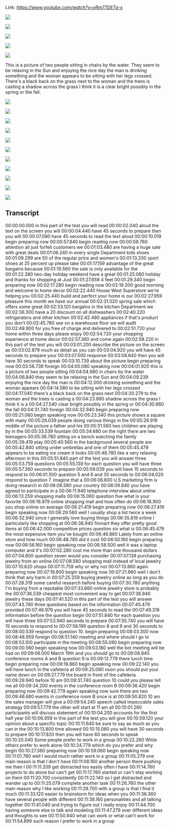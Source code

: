 _Link: https://www.youtube.com/watch?v=vRm77DETg-s_

![](./Images/mock-test-1-1.png)

![](./Images/mock-test-1-2.png)

![](./Images/mock-test-1-3.png)

![](./Images/mock-test-1-4.png)

![](./Images/mock-test-1-5.png)

This is a picture of two people sitting in chairs by the water. They seem to be relaxing in the Sun and enjoying the nice day the man is drinking something and the woman appears to be sitting with her legs crossed. There's a black back on the grass next to the woman and the trees is casting a shadow across the grass I think it is a clear bright possibly in the spring or the fall.

![](./Images/mock-test-1-6.png)

![](./Images/mock-test-1-7.png)

![](./Images/mock-test-1-8.png)

![](./Images/mock-test-1-9.png)

![](./Images/mock-test-1-10.png)

![](./Images/mock-test-1-11.png)

![](./Images/mock-test-1-12.png)

![](./Images/mock-test-1-13.png)

![](./Images/mock-test-1-14.png)

![](./Images/mock-test-1-15.png)

![](./Images/mock-test-1-16.png)


## Transcript

00:00:00.000 in this part of the test you will read
00:00:02.040 aloud the text on the screen you will
00:00:04.440 have 45 seconds to prepare then you will
00:00:07.080 have 45 seconds to read the text aloud
00:00:10.019 begin preparing now
00:00:57.840 begin reading now
00:00:59.760 attention all just forfeit customers we
00:01:03.480 are having a huge sale with great deals
00:01:06.240 in every single Department kids shoes
00:01:09.299 are 50 of the regular price and women's
00:01:13.200 sport shoes at 25 percent up please take
00:01:17.159 advantage of the great bargains because
00:01:19.560 the sale is only available for the
00:01:22.380 two-day holiday weekend have a great
00:01:25.080 holiday and thanks for shopping at Just
00:01:27.659 4 feet
00:01:29.340 begin preparing now
00:02:17.280 begin reading now
00:02:19.200 good morning and welcome to home decor
00:02:22.440 House West Superstore we're helping you
00:02:25.440 build and perfect your home is our
00:02:27.959 pleasure this month we have our annual
00:02:31.020 spring sale which offers some great
00:02:33.120 bargains in the kitchen Department we
00:02:36.300 have a 20 discount on all dishwashers
00:02:40.220 refrigerators and other kitchen
00:02:42.480 appliances if that's product you don't
00:02:45.780 see on a warehouse floor we will audit
00:02:48.900 for you free of charge and delivered to
00:02:51.720 your home within three days please enjoy
00:02:54.720 your shopping experience at home decor
00:02:57.360 and come again
00:02:59.220 in this part of the test you will
00:03:01.200 describe the picture on the screen as
00:03:02.879 much as detail as you can
00:03:04.920 you will have 45 seconds to prepare your
00:03:07.500 response
00:03:08.640 then you will have 30 seconds to speak
00:03:10.739 about the picture begin preparing now
00:03:58.739 foreign
00:04:00.080 speaking now
00:04:01.920 this is a picture of two people sitting
00:04:04.980 in chairs by the water
00:04:06.840 they seem to be relaxing in the Sun and
00:04:09.239 enjoying the nice day the man is
00:04:12.000 drinking something and the woman appears
00:04:14.580 to be sitting with her legs crossed
00:04:17.040 there's a black back on the grass next
00:04:20.279 to the woman and the trees is casting a
00:04:23.880 shadow across the grass I think it is a
00:04:27.540 clear bright possibly in the spring or
00:04:30.660 the fall
00:04:31.740 foreign
00:04:32.940 begin preparing now
00:05:21.060 begin speaking now
00:05:23.340 this picture shows a square with many
00:05:26.039 people doing various things in the
00:05:28.919 middle of the picture a father and his
00:05:31.560 two children are playing by in the
00:05:33.539 fountain
00:05:34.680 on the right there are two teenagers
00:05:36.780 sitting on a bench watching the family
00:05:39.419 play
00:05:40.560 in the background several people are
00:05:42.840 sitting under umbrellas and one of them
00:05:45.479 appears to be eating ice cream it looks
00:05:48.780 like a very relaxing afternoon in this
00:05:51.840 part of the test you will answer three
00:05:53.759 questions
00:05:55.139 for each question you will have three
00:05:57.360 seconds to prepare
00:05:59.039 you will have 15 seconds to respond to
00:06:01.500 question 5 and 6 and 30 seconds to
00:06:04.020 respond to question 7. imagine that a
00:06:06.600 U.S marketing firm is doing research in
00:06:08.580 your country
00:06:09.840 you have agreed to participate in a
00:06:11.940 telephone interview about online
00:06:13.259 shopping malls
00:06:15.060 question five what is your favorite
00:06:16.979 online shopping mall and how often do
00:06:18.900 you shop online on average
00:06:21.419 begin preparing now
00:06:27.419 begin speaking now
00:06:29.580 well I usually shop a list twice a week
00:06:32.940 since I generally love buying things
00:06:35.819 online I particularly like shopping at
00:06:38.940 finmart they offer pretty good items at
00:06:42.000 competitive prices question six what is
00:06:45.479 the most expensive item you've bought
00:06:46.860 Lately from an online store and how much
00:06:48.780 did it cost
00:06:50.160 begin preparing now
00:06:56.160 begin speaking now
00:06:58.500 well it was a laptop computer and it's
00:07:02.280 cost me more than one thousand dollars
00:07:04.800 question seven would you consider
00:07:07.139 purchasing jewelry from an online
00:07:08.580 shopping mall instead of local jewelry
00:07:10.620 shops
00:07:11.759 why or why not
00:07:13.860 again preparing now
00:07:19.800 begin speaking now
00:07:21.960 well I don't think that any harm in
00:07:25.259 buying jewelry online as long as you do
00:07:28.319 some careful research before buying
00:07:30.780 anything I'm buying from a reputable
00:07:33.660 online jewelry store is probably the
00:07:36.539 cheapest most convenient way to get
00:07:38.940 jewelry these days
00:07:41.520 in this part of the test you will answer
00:07:43.740 three questions based on the information
00:07:45.479 provided
00:07:46.979 you will have 45 seconds to read the
00:07:49.319 information before the question begin
00:07:51.840 for each question you will have three
00:07:53.940 seconds to prepare
00:07:55.740 you will have 15 seconds to respond to
00:07:58.199 question 8 and 9 and 30 seconds to
00:08:00.539 respond to question 10. begin preparing
00:08:03.300 now
00:08:48.959 foreign
00:08:51.140 meeting and where should I go to
00:08:53.100 participate in the meeting
00:08:55.080 begin preparing now
00:09:00.560 begin speaking now
00:09:03.180 well the bot meeting will be had on
00:09:06.000 March 19th and you should go to
00:09:08.940 conference rooms A and B question 9 is
00:09:12.779 there lunch time begin preparing now
00:09:19.860 begin speaking now
00:09:22.140 you will have lunch in the cafeteria at
00:09:25.080 noon you should put your name down on
00:09:27.779 the board in front of the cafeteria
00:09:29.940 before 10 am
00:09:31.740 question 10 could you please tell me all
00:09:34.200 events in the conference room B
00:09:36.420 begin preparing now
00:09:42.779 again speaking now sure there are two
00:09:46.680 events in conference room B once is at
00:09:50.820 10 am the sales manager will give a
00:09:54.240 speech called impeccable sales strategy
00:09:57.779 the other will start at 11 am all
00:10:01.260 participants will discuss statement of
00:10:04.200 accounts for the first half year
00:10:06.959 in this part of the test you will give
00:10:09.120 your opinion about a specific topic
00:10:11.640 be sure to say as much as you can in the
00:10:13.800 time allowed
00:10:15.060 you will have 30 seconds to prepare
00:10:17.820 then you will have 60 seconds to speak
00:10:20.040 Some people prefer to work in a group
00:10:22.260 While others prefer to work alone
00:10:24.779 which do you prefer and why begin
00:10:27.360 preparing now
00:10:59.060 begin speaking now
00:11:01.760 well I would much rather work in a group
00:11:05.279 one main reason is that I don't have
00:11:08.160 another person there pushing me then I
00:11:11.339 get distracted too easily often I have
00:11:14.760 projects to do alone but can't get
00:11:17.760 started or can't stay working on them
00:11:20.700 consistently
00:11:22.140 so I get distracted and wander up to
00:11:25.079 complete another task
00:11:26.760 the other main reason why I like working
00:11:29.700 with a group is that I find it much
00:11:33.120 easier to brainstorm for ideas when you
00:11:36.360 have several people with different
00:11:38.160 personalities and all talking together
00:11:41.040 and trying to figure out I really enjoy
00:11:44.700 having someone else to talk and modeling
00:11:47.279 over different ideas and thoughts to see
00:11:50.940 what can work or what can't work for
00:11:54.899 such reason I prefer to work in a group

